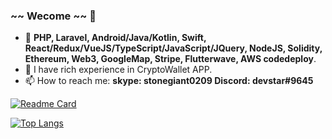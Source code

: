 ### ~~ Wecome ~~ 👋

- 🔭 **PHP, Laravel, Android/Java/Kotlin, Swift, React/Redux/VueJS/TypeScript/JavaScript/JQuery, NodeJS, Solidity, Ethereum, Web3, GoogleMap, Stripe, Flutterwave, AWS codedeploy**.
- 🌱 I have rich experience in CryptoWallet APP.
- 📫 How to reach me: **skype: stonegiant0209   Discord: devstar#9645**

[![Readme Card](https://github-readme-stats.vercel.app/api/pin/?username=gitdevstar&repo=github-readme-stats)](https://github.com/gitdevstar/github-readme-stats)

[![Top Langs](https://github-readme-stats.vercel.app/api/top-langs/?username=gitdevstar&count_private=true&show_icons=true)](https://github.com/gitdevstar/github-readme-stats)

